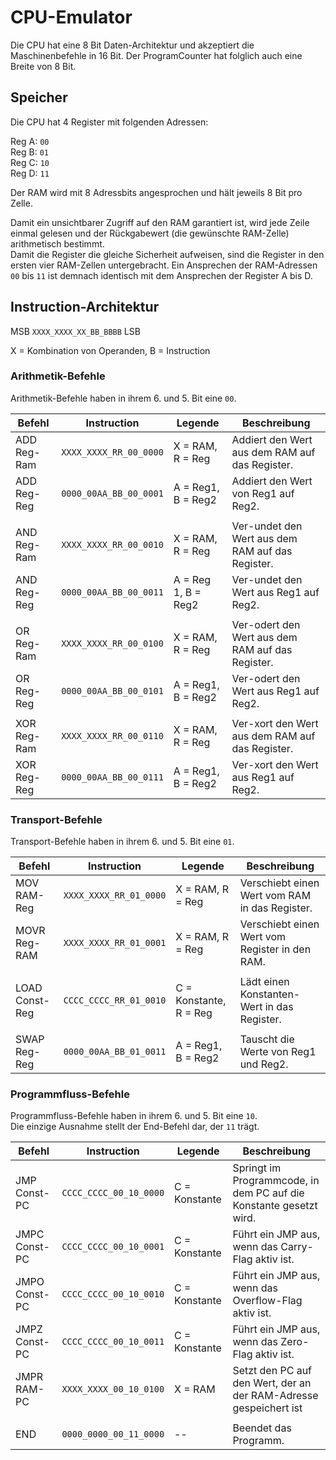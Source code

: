 # CPU-Emulator

Die CPU hat eine 8 Bit Daten-Architektur und akzeptiert die Maschinenbefehle in 16 Bit.
Der ProgramCounter hat folglich auch eine Breite von 8 Bit.

## Speicher

Die CPU hat 4 Register mit folgenden Adressen:

Reg A: `00` <br>
Reg B: `01` <br>
Reg C: `10` <br>
Reg D: `11` <br>

Der RAM wird mit 8 Adressbits angesprochen und hält jeweils 8 Bit pro Zelle.

Damit ein unsichtbarer Zugriff auf den RAM garantiert ist, wird jede Zeile einmal gelesen und der Rückgabewert (die
gewünschte RAM-Zelle) arithmetisch bestimmt. <br>
Damit die Register die gleiche Sicherheit aufweisen, sind die Register in den ersten vier RAM-Zellen untergebracht.
Ein Ansprechen der RAM-Adressen `00` bis `11` ist demnach identisch mit dem Ansprechen der Register A bis D.

## Instruction-Architektur

MSB `XXXX_XXXX_XX_BB_BBBB` LSB

X = Kombination von Operanden, B = Instruction

### Arithmetik-Befehle

Arithmetik-Befehle haben in ihrem 6. und 5. Bit eine `00`.

| Befehl      | Instruction            | Legende             | Beschreibung                                     |
|-------------|------------------------|---------------------|--------------------------------------------------|
| ADD Reg-Ram | `XXXX_XXXX_RR_00_0000` | X = RAM, R = Reg    | Addiert den Wert aus dem RAM auf das Register.   |
| ADD Reg-Reg | `0000_00AA_BB_00_0001` | A = Reg1, B = Reg2  | Addiert den Wert von Reg1 auf Reg2.              |
|             |                        |                     |                                                  |
| AND Reg-Ram | `XXXX_XXXX_RR_00_0010` | X = RAM, R = Reg    | Ver-undet den Wert aus dem RAM auf das Register. |
| AND Reg-Reg | `0000_00AA_BB_00_0011` | A = Reg 1, B = Reg2 | Ver-undet den Wert aus Reg1 auf Reg2.            |
|             |                        |                     |                                                  |
| OR Reg-Ram  | `XXXX_XXXX_RR_00_0100` | X = RAM, R = Reg    | Ver-odert den Wert aus dem RAM auf das Register. |
| OR Reg-Reg  | `0000_00AA_BB_00_0101` | A = Reg1, B = Reg2  | Ver-odert den Wert aus Reg1 auf Reg2.            |
|             |                        |                     |                                                  |
| XOR Reg-Ram | `XXXX_XXXX_RR_00_0110` | X = RAM, R = Reg    | Ver-xort den Wert aus dem RAM auf das Register.  |
| XOR Reg-Reg | `0000_00AA_BB_00_0111` | A = Reg1, B = Reg2  | Ver-xort den Wert aus Reg1 auf Reg2.             |

### Transport-Befehle

Transport-Befehle haben in ihrem 6. und 5. Bit eine `01`.

| Befehl         | Instruction            | Legende                | Beschreibung                                   |
|----------------|------------------------|------------------------|------------------------------------------------|
| MOV RAM-Reg    | `XXXX_XXXX_RR_01_0000` | X = RAM, R = Reg       | Verschiebt einen Wert vom RAM in das Register. |
| MOVR Reg-RAM   | `XXXX_XXXX_RR_01_0001` | X = RAM, R = Reg       | Verschiebt einen Wert vom Register in den RAM. |
|                |                        |                        |                                                |
| LOAD Const-Reg | `CCCC_CCCC_RR_01_0010` | C = Konstante, R = Reg | Lädt einen Konstanten-Wert in das Register.    |
|                |                        |                        |                                                |
| SWAP Reg-Reg   | `0000_00AA_BB_01_0011` | A = Reg1, B = Reg2     | Tauscht die Werte von Reg1 und Reg2.           |

### Programmfluss-Befehle

Programmfluss-Befehle haben in ihrem 6. und 5. Bit eine `10`. <br>
Die einzige Ausnahme stellt der End-Befehl dar, der `11` trägt.

| Befehl        | Instruction            | Legende       | Beschreibung                                                       |
|---------------|------------------------|---------------|--------------------------------------------------------------------|
| JMP Const-PC  | `CCCC_CCCC_00_10_0000` | C = Konstante | Springt im Programmcode, in dem PC auf die Konstante gesetzt wird. |
| JMPC Const-PC | `CCCC_CCCC_00_10_0001` | C = Konstante | Führt ein JMP aus, wenn das Carry-Flag aktiv ist.                  |
| JMPO Const-PC | `CCCC_CCCC_00_10_0010` | C = Konstante | Führt ein JMP aus, wenn das Overflow-Flag aktiv ist.               |
| JMPZ Const-PC | `CCCC_CCCC_00_10_0011` | C = Konstante | Führt ein JMP aus, wenn das Zero-Flag aktiv ist.                   |
| JMPR RAM-PC   | `XXXX_XXXX_00_10_0100` | X = RAM       | Setzt den PC auf den Wert, der an der RAM-Adresse gespeichert ist  |
|               |                        |               |                                                                    |
| END           | `0000_0000_00_11_0000` | --            | Beendet das Programm.                                              |

